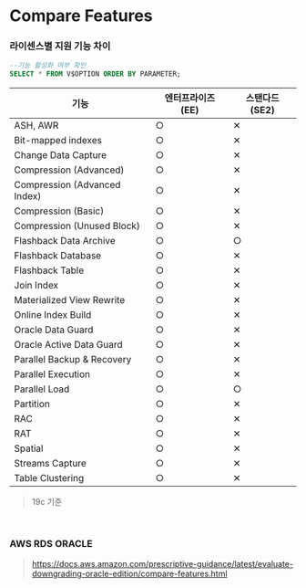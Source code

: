 Compare Features
===

### 라이센스별 지원 기능 차이
```sql
--기능 활성화 여부 확인
SELECT * FROM V$OPTION ORDER BY PARAMETER;
```

|기능|엔터프라이즈 (EE)|스탠다드 (SE2)|
|-|-|-|
|ASH, AWR|○|✕|
|Bit-mapped indexes|○|✕|
|Change Data Capture|○|✕|
|Compression (Advanced)|○|✕|
|Compression (Advanced Index)|○|✕|
|Compression (Basic)|○|✕|
|Compression (Unused Block)|○|✕|
|Flashback Data Archive|○|○|
|Flashback Database|○|✕|
|Flashback Table|○|✕|
|Join Index|○|✕|
|Materialized View Rewrite|○|✕|
|Online Index Build|○|✕|
|Oracle Data Guard|○|✕|
|Oracle Active Data Guard|○|✕|
|Parallel Backup & Recovery|○|✕|
|Parallel Execution|○|✕|
|Parallel Load|○|○|
|Partition|○|✕|
|RAC|○|✕|
|RAT|○|✕|
|Spatial|○|✕|
|Streams Capture|○|✕|
|Table Clustering|○|✕|
>19c 기준

<br>

### AWS RDS ORACLE
>https://docs.aws.amazon.com/prescriptive-guidance/latest/evaluate-downgrading-oracle-edition/compare-features.html

<br>
